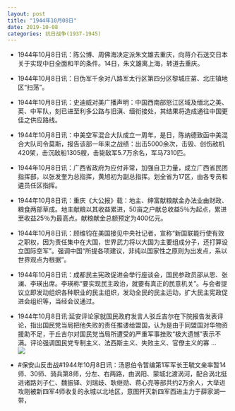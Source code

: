 ```yaml
---
layout: post
title: "1944年10月08日"
date: 2019-10-08
categories: 抗日战争(1937-1945)
---
```


<meta name="referrer" content="no-referrer" />

- 1944年10月8日讯：陈公博、周佛海决定派朱文雄去重庆，向蒋介石送交日本关于实现中日全面和平的条件。14日，朱文雄离上海，转道去重庆。 

- 1944年10月8日讯：日伪军千余对八路军太行区第四分区黎城庄苗、北庄镇地区“扫荡”。 

- 1944年10月8日讯：史迪威对美广播声明：中国西南部怒江区域及缅北之美、英、中军队，刻已进至利多公路与旧滇、缅衔接处，其结果将造成通往中国更佳之供应路线。 

- 1944年10月8日讯：中美空军混合大队成立一周年，是日，陈纳德致函中美混合大队司令莫斯，报告该部一年来之战绩：出击5000余次，击毁、创伤敌机420架，击沉敌船1305艘，击毙敌军5.7万余名，军马7310匹。 

- 1944年10月8日讯：广西省政府为应付非常，加强自卫力量，成立广西省民团指挥部，以张发奎为总指挥，黄旭初为副总指挥。划全省为17区，由各专员和遴员任区指挥。 

- 1944年10月8日讯：重庆《大公报》载：地主、绅富献粮献金办法业由财政、粮食两部草成。地主献粮以其收益累进，50亩之户献总收益5％为起点，累进至收益25％为最高点。献粮献金总额预定为400亿元。 

- 1944年10月8日讯：顾维钧在美国接见中央社记者，宣称“新国联能行使有效之职权，因为责任集中在大国，世界武力将以大国为主要组成分子，还打算设立国际空军”。强调中国“所提各项建议，非纯以国家性之原则为出发点，系以世界观点为根据”。 

- 1944年10月8日讯：成都民主宪政促进会举行座谈会，国民参政员邵从恩、张澜、李瑛出席。李瑛称“要实现民主政治，就要有真正的民意机关”。与会者提议立即发动组织各种职业的民主组织，发动全民的民主运动，扩大民主宪政促进会组织等，当经会议通过。 

- 1944年10月8日讯:延安评论家就国民政府发言人驳丘吉尔在下院报告发表评论，指出国民党当局把他失败的责任推诿给盟国，认为是由于同盟国对华物资援助不足，于丘吉尔对国民党当局所遭受的严重军事挫败“极大遗憾”表示不满。评论强调国民党专制主义、法西斯主义、失败主义、官僚主义的寡 ... <br/><img src="https://wx4.sinaimg.cn/large/aca367d8ly1g7qk9tppz8j20c809zq2z.jpg" />

- #保安山反击战#1944年10月8日讯：汤恩伯令暂编第1军军长王毓文亲率暂14师、30师、骑兵第8师，分左、右两路，由涡阳、蒙城北渡涡河，配合涡北挺进诸路刘子仁、魏振铎、刘瑞歧、耿继勋、蒋心亮等部共约2万余人，大举进攻刚被新四军4师收复的永城以北地区，意图歼灭新四军西进主力于薛家湖一带， 

